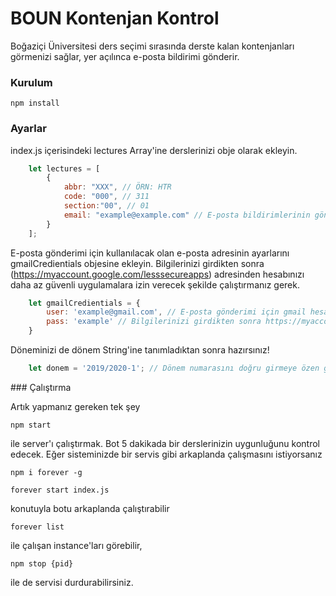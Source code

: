 # BOUN Kontenjan Kontrol

Boğaziçi Üniversitesi ders seçimi sırasında derste kalan kontenjanları görmenizi sağlar, yer açılınca e-posta bildirimi gönderir.

### Kurulum
    npm install

### Ayarlar

index.js içerisindeki lectures Array'ine derslerinizi obje olarak ekleyin.

```javascript
    let lectures = [
        {
            abbr: "XXX", // ÖRN: HTR
            code: "000", // 311
            section:"00", // 01
            email: "example@example.com" // E-posta bildirimlerinin gönderileceği e-posta adresi.
        }
    ];
```

E-posta gönderimi için kullanılacak olan e-posta adresinin ayarlarını gmailCredientials objesine ekleyin.
Bilgilerinizi girdikten sonra (https://myaccount.google.com/lesssecureapps) adresinden hesabınızı daha az güvenli uygulamalara izin verecek şekilde çalıştırmanız gerek.

```javascript
    let gmailCredientials = {
        user: 'example@gmail.com', // E-posta gönderimi için gmail hesabınızın bilgilerini girmelisiniz. Yeni ve boş bir e-posta adresi açmanızı öneriyorum.
        pass: 'example' // Bilgilerinizi girdikten sonra https://myaccount.google.com/lesssecureapps adresinden hesabınızı daha az güvenli uygulamalara izin verecek şekilde çalıştırmanız gerek.
    }
```

Döneminizi de dönem String'ine tanımladıktan sonra hazırsınız!

```javascript
    let donem = '2019/2020-1'; // Dönem numarasını doğru girmeye özen gösteriniz.
```

### Çalıştırma

Artık yapmanız gereken tek şey

    npm start

ile server'ı çalıştırmak. Bot 5 dakikada bir derslerinizin uygunluğunu kontrol edecek. Eğer sisteminizde bir servis gibi arkaplanda çalışmasını istiyorsanız

    npm i forever -g

    forever start index.js

konutuyla botu arkaplanda çalıştırabilir

    forever list

ile çalışan instance'ları görebilir,

    npm stop {pid}

ile de servisi durdurabilirsiniz.